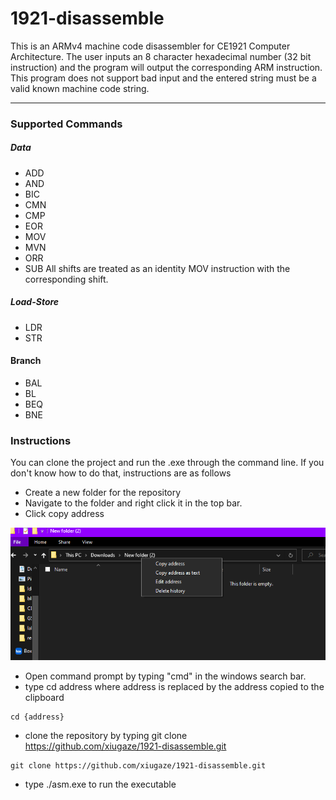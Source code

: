 # 1921-disassemble

This is an ARMv4 machine code disassembler for CE1921 Computer Architecture. The user inputs an 8 character hexadecimal number (32 bit instruction) and the program will output the corresponding ARM instruction. This program does not support bad input and the entered string must be a valid known machine code string.

<hr>

### Supported Commands
##### Data
- ADD
- AND
- BIC
- CMN
- CMP
- EOR
- MOV
- MVN
- ORR
- SUB
All shifts are treated as an identity MOV instruction with the corresponding shift. 
##### Load-Store
- LDR
- STR

#### Branch
- BAL
- BL
- BEQ
- BNE

### Instructions
You can clone the project and run the .exe through the command line. If you don't know how to do that, instructions are as follows

- Create a new folder for the repository
- Navigate to the folder and right click it in the top bar. 
- Click copy address

![](2022-04-29-21-33-30.png)

- Open command prompt by typing "cmd" in the windows search bar. 
- type cd address where address is replaced by the address copied to the clipboard
```
cd {address} 
```
- clone the repository by typing git clone https://github.com/xiugaze/1921-disassemble.git 
```
git clone https://github.com/xiugaze/1921-disassemble.git
```
- type ./asm.exe to run the executable